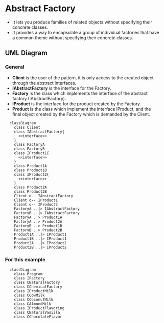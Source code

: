 # Abstract Factory
 - It lets you produce families of related objects without specifying their concrete classes.
 - It provides a way to encapsulate a group of individual factories that have a common theme without specifying their concrete classes.

## UML Diagram
### General
- **Client** is the user of the pattern, it is only access to the created object through the abstract interfaces.
- **IAbstractFactory** is the interface for the Factory.
- **Factory** is the class which implements the interface of the abstract factory (IAbstractFactory).
- **IProduct** is the interface for the product created by the Factory.
- **Product** is the class which implement the interface IProduct, and the final object created by the Factory which is demanded by the Client.

```mermaid
  classDiagram
    class Client
    class IAbstractFactory{
      <<interface>>
    }
    class FactoryA
    class FactoryB
    class IProduct1{
      <<interface>>
    }
    class Product1A
    class Product1B
    class IProduct2{
      <<interface>>
    }
    class Product2A
    class Product2B
    Client o-- IAbstractFactory
    Client o-- IProduct1
    Client o-- IProduct2
    FactoryA ..|> IAbstractFactory
    FactoryB ..|> IAbstractFactory
    FactoryA ..> Product1A
    FactoryA ..> Product2A
    FactoryB ..> Product1B
    FactoryB ..> Product2B
    Product1A ..|> IProduct1
    Product1B ..|> IProduct1
    Product2A ..|> IProduct2
    Product2B ..|> IProduct2
```
### For this example
```mermaid
  classDiagram
    class Program
    class IFactory
    class CNaturalFactory
    class CChemicalFactory
    class IProductMilk
    class CCowMilk
    class CCoconutMilk
    class CAlmondMilk
    class IProductFlavoring
    class CNaturalVanilla
    class CChocolateFlavor
```
